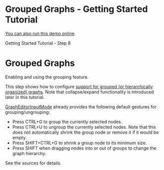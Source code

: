 <!--
 //////////////////////////////////////////////////////////////////////////////
 // @license
 // This file is part of yFiles for HTML 2.5.0.3.
 // Use is subject to license terms.
 //
 // Copyright (c) 2000-2023 by yWorks GmbH, Vor dem Kreuzberg 28,
 // 72070 Tuebingen, Germany. All rights reserved.
 //
 //////////////////////////////////////////////////////////////////////////////
-->
# Grouped Graphs - Getting Started Tutorial

[You can also run this demo online](https://live.yworks.com/demos/01-tutorial-getting-started/08-grouping/index.html).

Getting Started Tutorial - Step 8

# Grouped Graphs

Enabling and using the grouping feature.

This step shows how to configure [support for grouped (or hierarchically organized) graphs](https://docs.yworks.com/yfileshtml/#/dguide/interaction-grouping). Note that collapse/expand functionality is introduced later in this tutorial.

[GraphEditorInputMode](https://docs.yworks.com/yfileshtml/#/api/GraphEditorInputMode) already provides the following default gestures for grouping/ungrouping:

- Press CTRL+G to group the currently selected nodes.
- Press CTRL+U to ungroup the currently selected nodes. Note that this does not automatically shrink the group node or remove it if it would be empty.
- Press SHIFT+CTRL+G to shrink a group node to its minimum size.
- Press SHIFT when dragging nodes into or out of groups to change the graph hierarchy.

See the sources for details.
